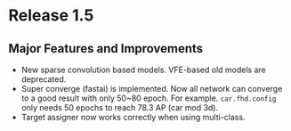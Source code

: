 # Release 1.5

## Major Features and Improvements

*   New sparse convolution based models. VFE-based old models are deprecated.
*   Super converge (fastai) is implemented. Now all network can converge to 
    a good result with only 50~80 epoch. For example. ```car.fhd.config``` only needs 50 epochs to reach 78.3 AP (car mod 3d).
*   Target assigner now works correctly when using multi-class.